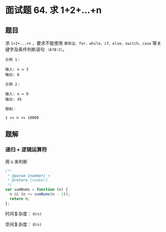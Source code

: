 # 面试题 64. 求 1+2+…+n

## 题目

求 `1+2+...+n` ，要求不能使用 `乘除法、for、while、if、else、switch、case` 等关键字及条件判断语句 `（A?B:C）`。

```auto
示例 1：

输入: n = 3
输出: 6

示例 2：

输入: n = 9
输出: 45

限制：

1 <= n <= 10000
```

## 题解

### 递归 + 逻辑运算符

用 `&` 来判断

```JavaScript
/**
 * @param {number} n
 * @return {number}
 */
var sumNums = function (n) {
  n && (n += sumNums(n - 1));
  return n;
};

```

时间复杂度： `O(n)`

空间复杂度： `O(n)`
